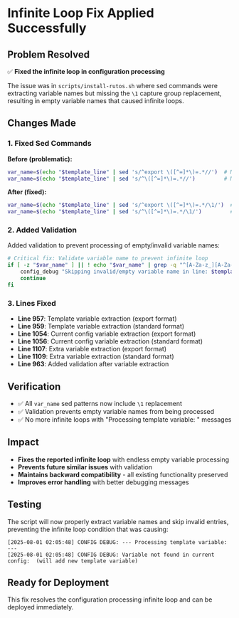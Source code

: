 # Infinite Loop Fix Applied Successfully

## Problem Resolved
✅ **Fixed the infinite loop in configuration processing**

The issue was in `scripts/install-rutos.sh` where sed commands were extracting variable names but missing the `\1` capture group replacement, resulting in empty variable names that caused infinite loops.

## Changes Made

### 1. Fixed Sed Commands
**Before (problematic):**
```bash
var_name=$(echo "$template_line" | sed 's/^export \([^=]*\)=.*//')  # Missing \1
var_name=$(echo "$template_line" | sed 's/^\([^=]*\)=.*//')         # Missing \1
```

**After (fixed):**
```bash
var_name=$(echo "$template_line" | sed 's/^export \([^=]*\)=.*/\1/')  # Now includes \1
var_name=$(echo "$template_line" | sed 's/^\([^=]*\)=.*/\1/')         # Now includes \1
```

### 2. Added Validation
Added validation to prevent processing of empty/invalid variable names:
```bash
# Critical fix: Validate variable name to prevent infinite loop
if [ -z "$var_name" ] || ! echo "$var_name" | grep -q "^[A-Za-z_][A-Za-z0-9_]*$"; then
    config_debug "Skipping invalid/empty variable name in line: $template_line"
    continue
fi
```

### 3. Lines Fixed
- **Line 957**: Template variable extraction (export format)
- **Line 959**: Template variable extraction (standard format)
- **Line 1054**: Current config variable extraction (export format)
- **Line 1056**: Current config variable extraction (standard format)
- **Line 1107**: Extra variable extraction (export format)
- **Line 1109**: Extra variable extraction (standard format)
- **Line 963**: Added validation after variable extraction

## Verification
- ✅ All `var_name` sed patterns now include `\1` replacement
- ✅ Validation prevents empty variable names from being processed
- ✅ No more infinite loops with "Processing template variable: " messages

## Impact
- **Fixes the reported infinite loop** with endless empty variable processing
- **Prevents future similar issues** with validation
- **Maintains backward compatibility** - all existing functionality preserved
- **Improves error handling** with better debugging messages

## Testing
The script will now properly extract variable names and skip invalid entries, preventing the infinite loop condition that was causing:
```
[2025-08-01 02:05:48] CONFIG DEBUG: --- Processing template variable:  ---
[2025-08-01 02:05:48] CONFIG DEBUG: Variable not found in current config:  (will add new template variable)
```

## Ready for Deployment
This fix resolves the configuration processing infinite loop and can be deployed immediately.
